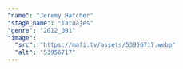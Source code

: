 ```yaml
---
"name": "Jeremy Hatcher"
"stage_name": "Tatuajes"
"genre": "2012_091"
"image":
  "src": "https://mafi.tv/assets/53956717.webp"
  "alt": "53956717"
---
```

